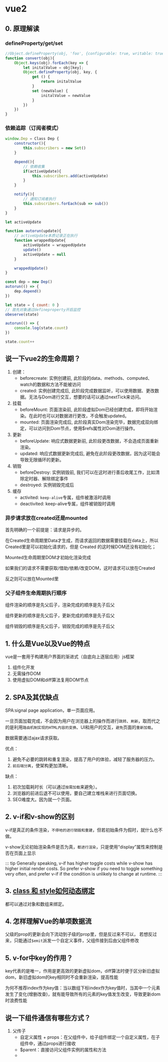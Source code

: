 # vue2

## 0. 原理解读

### defineProperty/get/set

```js
//Object.defineProperty(obj, 'foo', {configurable: true, writable: true, enumable: true})
function convert(obj){
    Object.keys(obj).forEach(key => {
        let initalValue = obj[key];
        Object.defineProperty(obj, key, {
            get () {
                return initalValue
            }
            set (newValue) {
                initalValue = newValue
            }
        })
    })
}
```

### 依赖追踪（订阅者模式）

```js
window.Dep = Class Dep {
    constructor(){
        this.subscribers = new Set()
    }

    depend(){
        // 依赖收集
        if(activeUpdate){
            this.subscribers.add(activeUpdate)
        }
    }

    notify(){
        // 通知订阅者执行
        this.subscribers.forEach(sub => sub())
    }
}

let activeUpdate

function autorun(update){
    // activeUpdate本质记录正在执行
    function wrappedUpdate{
        activeUpdate = wrappedUpdate
        update()
        activeUpdate = null
    }

    wrappedUpdate()
}

const dep = new Dep()
autorun(() => {
    dep.depend()
})
```

```js
let state = { count: 0 }
// 首先对象通过defineproperty开启监控
obeserve(state)

autorun(() => {
    console.log(state.count)
})

state.count++
```

## 说一下vue2的生命周期？

1. 创建：
    - beforecreate: 实例创建前, 此阶段的data、methods、computed、watch的数据和方法不能被访问
    - created: 实例创建完成后, 此阶段完成数据监听，可以使用数据、更改数据。无法与Dom进行交互，想要的话可以通过nextTick来访问。
2. 挂载
    - beforeMount: 页面渲染前, 此阶段虚拟Dom已经创建完成，即将开始渲染。在此时也可以对数据进行更改，不会触发updated。
    - mounted: 页面渲染完成后, 此阶段真实Dom渲染完毕，数据完成双向绑定，可以访问到Dom节点，使用$refs属性对Dom进行操作。
3. 更新
    - beforeUpdate: 响应式数据更新前, 此阶段更改数据，不会造成页面重新渲染。
    - updated: 响应式数据更新完成后, 避免在此阶段更改数据，因为这可能会导致无限循环的更新。
4. 销毁
    - beforeDestroy: 实例销毁前, 我们可以在这时进行善后收尾工作，比如清除定时器、解除绑定事件
    - destroyed: 实例销毁完成后
5. 缓存
    - activited: `keep-alive`专属，组件被激活时调用
    - deactivited: keep-alive专属，组件被销毁时调用

### 异步请求放在created还是mounted

首先明确的一个前提是：请求是异步的。

在Created生命周期里Data才生成，而请求返回的数据需要挂载在data上，所以Created里是可以初始化请求的，但是 Created 的这时候DOM还没有初始化；

Mounted生命周期里DOM才初始化渲染完成

如果我们的请求不需要获取/借助/依赖/改变DOM，这时请求可以放在Created

反之则可以放在Mounted里

### 父子组件生命周期执行顺序

组件渲染的顺序是先父后子，渲染完成的顺序是先子后父

组件更新的顺序是先父后子，更新完成的顺序是先子后父

组件销毁的顺序是先父后子，销毁完成的顺序是先子后父

## 1. 什么是Vue以及Vue的特点

vue是一套用于构建用户界面的渐进式（自底向上逐层应用）js框架

1. 组件化开发
2. 无需操作DOM
3. 使用虚拟DOM和diff算法复用DOM节点

## 2. SPA及其优缺点

SPA:signal page application，单一页面应用。

一旦页面加载完成，不会因为用户在浏览器上的操作而进行`跳转`、`刷新`，取而代之的是利用`路由机制实现的HTML内容的变换`、UI和用户的交互，`避免`页面的`重新加载`。

数据需要通过ajax请求获取。

优点：

1. 避免不必要的跳转和重复渲染，提高了用户的体验，减轻了服务器的压力。
2. `前后端分离`，使架构更加清晰。

缺点：

1. 初次加载耗时长（可以通过`按需加载`来避免）。
2. 浏览器的前进后退不可以使用，要自己建立堆栈来进行页面切换。
3. SEO难度大。因为就一个页面。

## 2. v-if和v-show的区别

v-if是真正的条件渲染，`不停地的进行销毁和重建`，但若初始条件为假时，就什么也不做。

v-show无论初始渲染条件是否为真，`都进行渲染`，只是使用“display”属性来控制是否在页面上显示

::: tip
Generally speaking, v-if has higher toggle costs while v-show has higher initial render costs. So prefer v-show if you need to toggle something very often, and prefer v-if if the condition is unlikely to change at runtime.
:::


## 3. [class 和 style如何动态绑定](https://vuejs.org/guide/essentials/class-and-style.html)

都可以通过对象和数组来绑定。

## 4. 怎样理解Vue的单项数据流

父级的prop的更新会向下流动到子级的prop里，但是反过来不可以， 若想反过来，只能通过`$emit`派发一个自定义事件，父组件接到后由父组件修改

## 5. v-for中key的作用？

key代表的是唯一，作用是更高效的更新虚拟dom，diff算法时便于区分新旧虚拟dom，新旧虚拟dom的key相同时不会重新渲染，提高性能

为何不推荐index作为key值：当以数组下标index作为key值时，当其中一个元素发生了变化(增删改查)，就有能导致所有的元素的key值发生改变，导致更新dom时浪费性能

## 说一下组件通信有哪些方式？

1. 父传子
    - 自定义属性 + props：在父组件中，给子组件绑定一个自定义属性，在子组件中，通过props进行接收
    - $parent：直接访问父组件实例的属性和方法
    -



